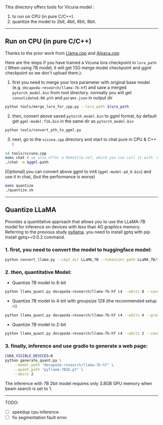 This directory offers tools for Vicuna model :
1. to run on CPU (in pure C/C++).
2. quantize the model to 2bit, 4bit, 6bit, 8bit.
---
## Run on CPU (in pure C/C++)
Thanks to the prior work from [Llama.cpp](https://github.com/ggerganov/llama.cpp) and [Alpaca.cpp](https://github.com/antimatter15/alpaca.cpp)

Here are the steps if you have trained a Vicuna lora checkpoint in `lora_path` ( When using 7B model, it will get 13G merge model checkpoint and ggml checkpoint so we don't upload them.):

1. first you need to merge your lora parameter with original base model (e.g. `decapoda-research/llama-7b-hf`) and save a merged `pytorch_model.bin` from root directory. normally you will get `consolidated.00.pth` and `params.json` in output dir
```bash 
python tools/merge_lora_for_cpp.py --lora_path $lora_path
```
2. then, convert above saved `pytorch_model.bin` to ggml format, by default get `ggml-model-f16.bin` in the same dir as `pytorch_model.bin`
```bash
python tools/convert_pth_to_ggml.py 
```
3. next, go to the `vicuna.cpp` directory and start to chat pure in CPU & C++ !
```bash
cd tools/vicuna.cpp
make chat # we also offer a Makefile.ref, which you can call it with `make -f Makefile.ref `
./chat -m $ggml-path
```
[Optional] you can convert above ggml to int4 (`ggml-model-q4_0.bin`) and use it in chat,  (but the performance is worse)
```bash
make quantize
./quantize.sh
```
---
## Quantize LLaMA
Provides a quantitative approach that allows you to use the LLaMA-7B model for inference on devices with less than 4G graphics memory.
Referring to the previous study [pyllama](https://github.com/juncongmoo/pyllama).
you need to install gptq with pip install gptq>=0.0.2 command.
### 1. first, you need to convert the model to huggingface model:
```bash 
python convert_llama.py --ckpt_dir LLaMA_7B --tokenizer_path LLaMA_7B/tokenizer.model --model_size 7B --output_dir LLaMA_7B_hf --to hf
```
### 2. then, quantitative Model:
- Quantize 7B model to 8-bit
```bash
python llama_quant.py decapoda-research/llama-7b-hf c4 --wbits 8 --save pyllama-7B8b.pt --eval
```

- Quantize 7B model to 4-bit with groupsize 128 (the recommended setup 🔥)
```bash
python llama_quant.py decapoda-research/llama-7b-hf c4 --wbits 4 --groupsize 128 --save pyllama-7B4b.pt --eval
```

- Quantize 7B model to 2-bit
```bash
python llama_quant.py decapoda-research/llama-7b-hf c4 --wbits 2 --save pyllama-7B2b.pt --eval
```
### 3. finally, inference and use gradio to generate a web page:
```bash
CUDA_VISIBLE_DEVICES=0
python generate_quant.py \
    --model_path "decapoda-research/llama-7b-hf" \
    --quant_path "pyllama-7B2b.pt" \
    --wbits 2
```

The inference with 7B 2bit model requires only 3.8GB GPU memory when beam search is set to  1.

---
TODO:
- [ ] speedup cpu inference.
- [ ] fix segmentation fault error.
